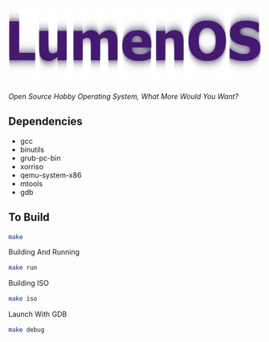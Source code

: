 ![Lumen OS](./.assets/Lumen.png)
---
*Open Source Hobby Operating System, What More Would You Want?*

## Dependencies
- gcc
- binutils
- grub-pc-bin
- xorriso
- qemu-system-x86
- mtools
- gdb

## To Build
```bash
make
```

Building And Running
```bash
make run
```

Building ISO
```bash
make iso
```

Launch With GDB
```bash
make debug
```